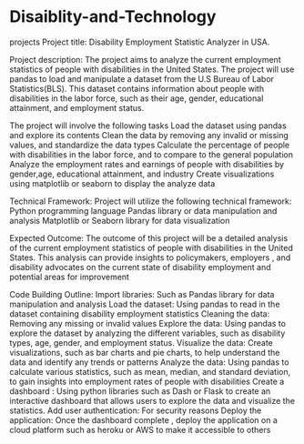 # Disaiblity-and-Technology
projects 
Project title: Disability Employment Statistic Analyzer in USA.

Project description:
The project aims to analyze the current employment statistics of people with disabilities in the United States. The project will use pandas to load and manipulate a dataset from the U.S Bureau of Labor Statistics(BLS). This dataset contains information about people with disabilities in the labor force, such as their age, gender, educational attainment, and employment status.

The project will involve the following tasks
Load the dataset using pandas and explore its contents 
Clean the data by removing any invalid or missing values, and standardize the data types 
Calculate the percentage of people with disabilities in the labor force, and to compare to the general population
Analyze the employment rates and earnings of people with disabilities by gender,age, educational attainment, and industry 
Create visualizations using matplotlib or seaborn to display the analyze data 

Technical Framework: Project will utilize the following technical framework:
Python programming language
Pandas library or data manipulation and analysis 
Matplotlib or Seaborn library for data visualization 

Expected Outcome:
The outcome of this project will be a detailed analysis of the current employment statistics of people with disabilities in the United States. 
This analysis can provide insights to policymakers, employers , and disability advocates on the current state of disability employment and potential areas for improvement

Code Building Outline:
Import libraries: Such as Pandas library for data manipulation and analysis
Load the dataset: Using pandas to read in the dataset containing disability employment statistics 
Cleaning the data: Removing any missing or invalid values 
Explore the data: Using pandas to explore the dataset by analyzing the different variables, such as disability types, age, gender, and employment status. 
Visualize the data: Create visualizations, such as bar charts and pie charts, to help understand the data and identify any trends or patterns 
Analyze the data: Using pandas to calculate various statistics, such as mean, median, and standard deviation, to gain insights into employment rates of people with disabilities 
Create a dashboard : Using python libraries such as Dash or Flask to create an interactive dashboard that allows users to explore the data and visualize the statistics. 
Add user authentication: For security reasons 
Deploy the application: Once the dashboard complete , deploy the application on a cloud platform such as heroku or AWS to make it accessible to others 

